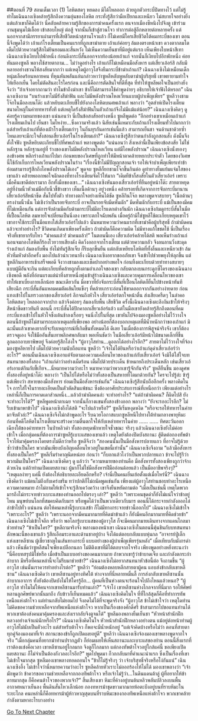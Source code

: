 ##ตอนที่ 79 สอนเต็มเวลา (1)
โลหิตสดๆ หยดลง มิได้ไหลออก ด้วยถูกตัวกระบี่ปิดทางไว้ แต่ไม่รู้ทำไมเฉินฉางเซิงคล้ายรู้สึกถึงความอุ่นของโลหิต กระทั่งรู้สึกว่ามือเปียกและเหนียว ไม่สบายใจอย่างยิ่ง แต่แล้วเขาก็คิดได้ว่า นี่คลับคล้ายความรู้สึกของการฆ่าคนครั้งแรก ตนจากเมืองซีหนิงไปจิงตู เข้าร่วมงานชุมนุมไม้เลื้อย เข้าสอบใหญ่ ต่อสู้ จากนั้นก็เข้าสู่สวนโจว ทำการต่อสู้อีกหลายต่อหลายครั้ง แต่นอกจากสามีภรรยาเผ่ามารที่เสียชีวิตหน้าสุสานโจวแล้ว ก็ไม่เคยมีใครเสียชีวิตใต้คมกระบี่ของเขา ตอนนี้จึงพูดได้ว่า เถ้าแก่โรงเตี๊ยมเป็นคนแรกที่ถูกเขาฆ่าตาย
เถ้าแก่ค่อยๆ ล้มลงตรงหน้าเขา ดวงตากลมโตเต็มไปด้วยความรู้สึกไม่ยินยอมและสิ้นหวัง ไม่เห็นความเย็นชาที่มีอยู่แต่แรก เห็นเพียงใบหน้าสีเทา
เฉินฉางเซิงเงียบไปพักหนึ่ง ก่อนดึงกระบี่สั้นออกจากท้องน้อยเถ้าแก่ จากนั้นก็เงียบไปอีกพักหนึ่ง ค่อยหันมองซูหลี พลางใช้สายตาถาม... ไม่ว่าดูอย่างไร เถ้าแก่ก็ไม่เหมือนมือสังหาร แต่เสี่ยวเอ้อร์สิ กลับมีหลายอย่างชวนให้สงสัยมากกว่า แต่เหตุใดผู้อาวุโสจึงยืมกระบี่ข้าฆ่าเถ้าแก่?
เฉินฉางเซิงไม่เหมือนเด็กหนุ่มเลือดร้อนหลายคน ที่หุนหันพลันแล่นกล่าวหาว่าซูหลีหลับหูหลับตาฆ่าผู้บริสุทธิ์ เขาพยายามทำใจให้เยือกเย็น โดยไม่ตัดสินอะไรใครก่อน
และนี่คือการตัดสินใจที่ดีที่สุด ที่ทำให้ซูหลีพอใจเป็นอย่างยิ่ง จึงว่า “ถ้าเจ้าอยากถามว่า ทำไมข้าถึงฆ่าเขา ข้าก็ไม่สามารถใช้คำพูดง่ายๆ อธิบายให้เจ้าฟังได้หรอก”
เฉินฉางเซิงถาม “บนร่างเขาไม่มีรังสีฆ่าฟัน และไม่มีพลังปราณไหลเวียนแบบผู้บำเพ็ญเพียร”
ซูหลีวางชามโจ๊กในมือลงบนโต๊ะ แล้วหยิบตะเกียบชี้ไปยังกองโลหิตบนศพเถ้าแก่ พลางว่า “อุตส่าห์เปิดโรงเตี๊ยมขนาดใหญ่ในค่ายทหารทั้งที แต่เหตุใดรังสีฆ่าฟันในตัวเถ้าแก่จึงไม่มีแม้แต่น้อย?”
เฉินฉางเซิงคิดๆ ดู ค่อยรู้ความหมายของเขา แน่นอนว่า นี่เป็นข้อสงสัยอย่างหนึ่ง
ซูหลีพูดต่อ “อีกอย่างเขาเหมือนเถ้าแก่โรงเตี๊ยมเกินไป เย็นชา โมโหง่าย...ซึ่งความจริงแล้ว นิสัยเช่นนี้เหมาะกับเถ้าแก่โรงเตี๊ยมทั่วไปมากกว่า แต่สำหรับเถ้าแก่ที่ต้องเฝ้าโรงเตี๊ยมเก่าๆ ในถิ่นทุรกันดารเช่นนี้แล้ว สามารถเย็นชา จนด้านชาด้วยซ้ำ ไหนเลยจะมีกะใจสั่งสอนเสี่ยวเอ้อร์ในโรงเตี๊ยมเล่า?”
เฉินฉางเซิงรู้สึกว่าตนกำลังถูกสอนสั่ง ดังนั้นจึงตั้งใจฟัง
ซูหลีหยิบตะเกียบชี้ไปที่ศพเถ้าแก่ พลางพูดต่อ “แน่นอนว่า สิ่งเหล่านี้เป็นเพียงข้อสงสัย ไม่ใช่หลักฐาน หลักฐานอยู่ที่ ร่างของเขาไม่มีพลังปราณไหลเวียน แต่มีไอพลังปราณ”
เฉินฉางเซิงนั่งยองๆ ลงข้างศพ พลิกร่างเถ้าแก่ไปมา ก่อนพบของวิเศษที่ถูกทำให้มีหน้าตาคล้ายหยกประจำตัว โดยของวิเศษนี้ใช้กักเก็บการไหลเวียนพลังปราณในร่าง
“เรื่องนี้ข้าไม่มีปัญญาสอนเจ้า รอให้เจ้าบำเพ็ญเพียรเท่าข้า ย่อมสามารถรู้สึกถึงไอพลังปราณได้เอง” พูดจบ ซูหลีก็ยกชามโจ๊กขึ้นกินต่อ ดูท่าทางยิ้มแย้มแจ่มใสของเขาแล้ว คล้ายพออกพอใจผักดองที่ทางโรงเตี๊ยมจัดไว้ให้มาก
“เดิมทีข้าก็สงสัยในตัวเสี่ยวเอ้อร์ เพราะเมื่อคืนเขาดีต่อเรามาก อีกทั้งมือของเขา...” เฉินฉางเซิงหันมองเสี่ยวเอ้อร์ที่ยืนอยู่หน้าโต๊ะ สายตาหยุดอยู่ที่ง่ามนิ้วหัวแม่มือกับนิ้วชี้ข้างขวา เห็นเนื้อด้านๆ อยู่วงหนึ่ง คล้ายรอยที่เกิดจากการจับกระบี่มานาน
เสี่ยวเอ้อร์สีหน้าซีด สั่นไปทั้งตัว ท่าทางตกใจอย่างเห็นได้ชัด
ซูหลีกินโจ๊ก พลางพูดจาสบายๆ “เนื้อด้านๆ ตรงง่ามนิ้วนั่น ไม่เชิงว่าเป็นรอยจับกระบี่ อาจเป็นรอยจับมีดหั่นผัก”
มีดหั่นผักกับกระบี่ แม้เป็นของมีคมที่ไม่เหมือนกัน แต่การจับด้ามมีดกับด้ามกระบี่ไม่มีอะไรแตกต่างกันนัก เฉินฉางเซิงก้มดูกระบี่สั้นในมือที่เปื้อนโลหิต ลมหายใจเปลี่ยนเป็นนิ่งลง เพราะตกใจฉับพลัน เมื่อครู่ถ้ามิใช่ซูหลีใช้ตะเกียบหยุดเขาไว้ เขาอาจใช้กระบี่ในมือแทงใส่เสี่ยวเอ้อร์ไปแล้ว นั่นหมายความว่าคนแรกที่เขาฆ่าคือผู้บริสุทธิ์
ถ้าฆ่าผิดคน แล้วจะทำอย่างไร? ชีวิตคนเกิดมาเพียงครั้งเดียว ถ้าฆ่าผิดก็คือความผิด ไม่มีทางแก้ไขชดใช้ นี่เป็นเรื่องจริงที่เขายากรับไหว
“ฆ่าคนแล้ว! ฆ่าคนแล้ว!”
ในตอนนี้เอง เสี่ยวเอ้อร์คล้ายได้สติ พอเห็นร่างเถ้าแก่นอนจมกองโลหิตก็ร้องโวยวายเสียงดัง คิดวิ่งออกจากโรงเตี๊ยม แต่ด้วยความกลัว จึงลนลานวิ่งสะดุดร่างเถ้าแก่ ล้มลงกับพื้น ยังไม่ทันรู้สึกเจ็บ ก็รีบลุกขึ้นยืน แต่กลับเหยียบโลหิตที่ทั้งลื่นและเหนียวเข้า ล้มหัวทิ่มหัวตำอีกครั้ง มองไปแล้วน่าเวทนายิ่ง
เฉินฉางเซิงอยากขออภัยเขา จึงเข้าไปช่วยพยุงให้ลุกขึ้น แต่ซูหลีกินอาหารเช้าเสร็จพอดี จึงวางชามลงและเช็ดปากอย่างพอใจ ก่อนทิ้งตะเกียบด้วยท่าทางสบายๆ แบบผู้มีอันจะกิน แต่ตะเกียบที่คล้ายถูกทิ้งตามอำเภอใจของเขา กลับตกลงบนกระดูกซี่โครงของเฉินฉางเซิงพอดี
พลังที่อ่อนแรงแต่น่าทึ่งสายหนึ่งพุ่งเข้าสู่ร่างเฉินฉางเซิงและควบคุมการเคลื่อนไหวของเขา ทำให้เขาเบี่ยงกายเล็กน้อย ขณะเดียวกัน มือขวาที่ยังจับกระบี่สั้นที่เปื้อนโลหิตก็ยื่นไปข้างหน้าทันที
เสียงฉึก กระบี่สั้นอันแหลมคมตัดเส้นใยแข็งๆ ที่คล้ายเกราะอ่อนให้ขาดออกจากกันอย่างง่ายดาย ก่อนแทงเข้าไปในทรวงอกของเสี่ยวเอ้อร์ ลึกจนถึงหัวใจ
เสี่ยวเอ้อร์ตกใจหน้าตื่น ส่งเสียงครืดๆ ในลำคอ โลหิตสดๆ ไหลออกจากปาก แล้วจึงค่อยๆ ล้มลงกับพื้น เสียชีวิต
ครั้งนี้เฉินฉางเซิงตะลึงงันเข้าให้จริงๆ สีหน้าซีดขาวทันที
ตอนนี้ กระบี่สั้นได้ปักคาอกเสี่ยวเอ้อร์แล้ว แต่ในมือเขายังคล้ายรู้สึกถึงตอนที่คมกระบี่แทงเข้าไปในหัวใจซึ่งเต้นช้าลงเรื่อยๆ จนนิ่งไปในที่สุด
เขาหันไปจ้องมองซูหลีอย่างไม่ไว้วางใจ ตอนนี้ถ้าซูหลีไม่สามารถบอกเหตุผลที่เพียงพอ อย่างน้อยก็ต้องบอกเหตุผลที่มีน้ำหนักกว่าของเถ้าแก่ มิฉะนั้นแล้วเขาคงยากที่จะรับเหตุการณ์ที่เกิดขึ้นทั้งหมดได้ ดีเลย ในเมื่อต้องการพิสูจน์จริงจัง เขาก็ต้องตรวจดูเอง จึงใช้มืออันสั่นเทาพลิกศพกลับมา พอเห็นชัดว่า ในมือเสี่ยวเอ้อร์มีหน้าไม้ขนาดเล็กที่ขึ้นลูกดอกอาบยาพิษอยู่ จึงค่อยรู้สึกโล่งใจ
“ผู้อาวุโสท่าน...ดูออกได้อย่างไรอีก?”
สายตาไม่ไว้วางใจที่จ้องมองซูหลีหายไป เต็มไปด้วยความนับถือแทน
ซูหลีว่า “เจ้าไม่ได้ยินหรือว่าเถ้าแก่ดุด่าเสี่ยวเอ้อร์ว่าอะไร?”
ตอนนั้นเฉินฉางเซิงเอาแต่จับตามองความเคลื่อนไหวของเถ้าแก่กับเสี่ยวเอ้อร์ จึงมิได้ใส่ใจบทสนทนาของทั้งสอง
“เถ้าแก่ด่าว่าอย่างเผ็ดร้อน เต็มไปด้วยประเด็น ข้าหมายถึงประเด็นหลัก เช่นเสี่ยวเอ้อร์เอาแต่กินกับขี้เกียจ...นี่หมายความว่าอะไร หมายความว่าพวกเขารู้จักกันจริง” ซูหลียืนขึ้น มองดูศพทั้งสองที่อยู่หน้าโต๊ะ พลางว่า “เป็นไปได้หรือไม่ว่าทั้งสองเป็นสหายที่โตมาด้วยกัน? ใครจะไปรู้ล่ะ ข้ารู้แต่เพียงว่า สหายของมือสังหาร ย่อมเป็นมือสังหารเช่นกัน”
เฉินฉางเซิงรู้สึกนับถืออีกครั้ง พลางคิดในใจ การใส่ใจในรายละเอียดเป็นตัวตัดสินแพ้ชนะ ซึ่งต้องอาศัยประสบการณ์ที่เหนือกว่า เพียงแต่อย่างไรเหล่านี้ก็เป็นการคาดเดาส่วนหนึ่ง...แล้วถ้าฆ่าผิดคนล่ะ จะทำอย่างไร?
“แต่ถ้าฆ่าผิดคน? ก็ผิดไปสิ ยังจะทำอะไรได้?”
ซูหลีพูดหน้าตาเฉย จากนั้นก็กางแขนทั้งสองข้างออก พลางว่า “ยังจะรออะไรอีก? ไม่รีบเข้ามาพาข้าไป”
เฉินฉางเซิงถึงได้สติ “จะไปแล้วหรือ?”
ซูหลีเริ่มหงุดหงิด “หรือจะรอให้ทหารในค่ายมาจับตัวล่ะ?”
เฉินฉางเซิงจึงไม่กล้าพูดอะไร รีบฉวยโอกาสแบกซูหลีหนีไปทางใต้ท่ามกลางพายุหิมะ ก่อนที่คดีโลหิตในโรงเตี๊ยมจะสร้างความตื่นตกใจให้กับเหล่าทหารในค่าย
......
......
ทิศตะวันออกเฉียงใต้ของค่ายทหาร ในป่าหลิวดำ ทั้งสองหยุดพักหายใจชั่วขณะ
จริงๆ แล้วเฉินฉางเซิงยังไม่ค่อยเข้าใจ เมื่อกลุ่มคนที่ต้องการฆ่าซูหลีรู้เบาะแสของเขาแล้ว เหตุใดยังต้องปิดบังสถานะ สู้ติดต่อกองทัพต้าโจวให้มาคุ้มครองโดยตรงไม่ดีกว่าหรือ
ซูหลีจึงว่า “สองคนนั้นเป็นมือสังหารปลายแถว ที่อาจไม่รู้ด้วยซ้ำว่าข้าเป็นใคร พวกมันเพียงบังเอิญเคลื่อนไหวอยู่ในเขตนี้เท่านั้น”
เฉินฉางเซิงจึงถาม “แล้วมือสังหารทั้งสองเป็นใคร?”
ซูหลีเริ่มรำคาญนิดหน่อย ก่อนว่า “ก็บอกแล้วไงว่าเป็นพวกปลายแถว ข้าจะไปรู้รึว่าพวกมันเป็นใคร?”
เฉินฉางเซิงคิดๆ ดู แล้วว่า “ความหมายของท่านคือ มือสังหารทั้งสองเพียงถูกว่าจ้างด้วยเงิน แต่ถ้าท่านเปิดเผยสถานะ ผู้มาก็ไม่ใช่มือสังหารฝีมืออ่อนด้อยแล้ว เป็นมืออาชีพจริงๆ?”
“เหตุผลง่ายๆ แค่นี้ ยังต้องให้อธิบายละเอียดอีกหรือ? เจ้านี่เป็นคนเยิ่นเย้อตั้งแต่เมื่อไหร่นี่?”
เฉินฉางเซิงคิดว่า แม้ตนไม่ถึงกับเคร่งขรึม ทว่าปกติก็ไม่ถนัดพูดเช่นกัน เพียงแต่ผู้อาวุโสท่านชอบทำอะไรเหนือความคาดหมาย ถ้าไม่ถามให้เข้าใจจะรู้สึกเคว้งคว้าง
เขาจึงยืนหยัดถามต่อ “เมื่อเป็นเช่นนี้ เหตุใดพวกมารถึงไม่กระจายข่าวเบาะแสของท่านออกไปตรงๆ เล่า?”
ซูหลีว่า “เพราะคนชุดดำก็ยังไม่แน่ใจว่าข้าอยู่ไหน มนุษย์บนโลกที่สมคบคิดกับมาร หรือพูดได้ว่าเป็นพวกเดียวกับมาร ตอนนี้ได้กระจายกำลังออกไล่ล่าข้าไปทั่ว แน่นอน ต่อให้คนเหล่านี้รู้เบาะแสข้า ก็ไม่มีทางกระจายข่าวนี้ออกไป”
เฉินฉางเซิงไม่เข้าใจ “เพราะอะไร?”
ซูหลีว่า “เพราะนอกจากมีคนมากมายที่คิดฆ่าข้าแล้ว ก็ยังมีคนอีกมากมายที่คิดช่วยข้า”
เฉินฉางเซิงไม่เข้าใจอีก หรือว่า พอโลกรู้เบาะแสของผู้อาวุโส ก็จะมีคนมากมายเดินทางจากแดนไกลมาช่วยท่าน?
“ข้าเป็นใคร?” ซูหลีถามจริงจัง พลางมองหน้าเขา
เฉินฉางเซิงในตอนนี้คุ้นชินกับบทสนทนาลักษณะนี้ของเขาแล้ว รู้สึกเอือมระอาและด้านชาอยู่บ้าง จึงได้แต่ตอบกลับแบบหุ่นกล “อาจารย์ปู่เล็กแห่งเขาหลีซาน ผู้เชี่ยวชาญในเส้นทางกระบี่ แบบอย่างของผู้บำเพ็ญเพียรรุ่นหลัง”
เมื่อเทียบกับมังกรดำแล้ว เห็นชัดว่าซูหลีสนใจเพียงเปลือกนอก ไม่ติติงเขาที่มิได้ตอบจากใจจริง เพียงพูดอย่างหยิ่งทะนงว่า “นี่คือบทสรุปมิใช่หรือ เมื่อข้าเป็นแบบอย่างของคนมากมาย ถ้าพวกเขารู้ว่าข้าบาดเจ็บ และกำลังตกระกำลำบาก มีหรือที่คนเหล่านี้จะไม่รีบมาช่วยข้า?”
เฉินฉางเซิงไม่อยากสนทนาหัวข้อนี้ต่อ จึงถามขึ้น “ผู้อาวุโส เช่นนั้นเราควรทำอย่างไรต่อ?”
ซูหลีว่า “ย่อมต้องหลบหลีกสายตาผู้คน แอบส่งข้ากลับเขาหลีซาน”
เฉินฉางเซิงคิดว่า เขาหลีซานอยู่ทางทิศใต้ ห่างจากที่นี่หลายหมื่นลี้ การส่งกลับเขาหลีซานนั้นลำบากเอาการ ทั้งยังต้องปิดบังไม่ให้ใครรู้อีก...
ผู้คนที่เป็นห่วงตนจะร้อนใจไปถึงไหนแล้วหนอ?
“ผู้อาวุโส ทำไมไม่ให้คนจากเขาหลีซานมารับท่านเล่า?”
“เจ้าโง่ เขาหลีซานห่างไกลจากที่นี่มาก รอให้ศิษย์หลานลูกศิษย์พวกนั้นมาถึง กับข้าวก็เย็นหมดแล้ว”
เฉินฉางเซิงคิดในใจ ที่ที่ใกล้สุดก็คือที่ทำการทัพเหนือแห่งต้าโจว แต่ท่านกลับไม่ยอมไป จึงอดไม่ได้ที่จะพูดจริงจัง
“ผู้อาวุโส ข้าไม่เข้าใจว่า เหตุใดท่านไม่คิดขอความช่วยเหลือจากทัพเหนือแห่งต้าโจว หากเป็นเรื่องของศักดิ์ศรี ข้าสามารถไปขอแทนท่านได้ พวกเขาต้องส่งคนมาคุ้มครองและส่งเรากลับจิงตูจนได้”
ซูหลีมองพลางยิ้มเย็นชา “หัวหน้าสำนักฝึกหลวงอย่างเจ้าแน่นักหรือไร?”
เฉินฉางเซิงคิดในใจ หัวหน้าสำนักฝึกหลวงอย่างตน แม้อยู่ต่อหน้าท่านผู้อาวุโสไม่นับเป็นตัวอะไร แต่สำหรับต้าโจว ก็พอจะมีน้ำหนักอยู่
“แต่เจ้าคิดบ้างหรือไม่ว่า ตอนที่สายตาทุกคู่จ้องมองมาที่เจ้า สถานะของข้าก็ถูกเปิดเผยอยู่ดี” ซูหลีว่า
เฉินฉางเซิงจ้องมองเขาพลางพูดจากใจจริง “เมื่อกลุ่มคนที่อยากฆ่าท่านปรากฏตัว ก็ย่อมเผยให้เห็นสถานะและเบาะแสของท่าน ตอนนี้สิ่งแรกที่เราต้องแข่งคือเวลา เขาหลีซานอยู่ไกลมาก จิงตูก็ไกลมาก แต่กองทัพต้าโจวอยู่ใกล้แค่นี้ ขอเพียงเปิดเผยสถานะ ก็ไม่จำเป็นต้องกังวลอะไรอีก?”
พูดไปพูดมา ก็วกกลับมาที่คำแนะนำแรก ซึ่งเป็นเรื่องที่เขาไม่เข้าใจมากสุด
ซูหลีมองเขาพลางทอดถอนใจ “ข้าก็ไม่รู้จริงๆ ว่า เจ้าบริสุทธิ์จริงหรือโง่กันแน่”
เฉินฉางเซิงอึ้ง ไม่เข้าใจว่านี่หมายความว่าอะไร
ซูหลีคล้ายหัวเราะไม่ออกร้องไห้ไม่ได้ มองเขาพลางว่า “เจ้ามักพูดว่า ข้าควรขอความช่วยเหลือจากกองทัพต้าโจว หรือเจ้าไม่รู้ว่า...ในดินแดนต้าลู่ ผู้ที่อยากให้ข้าตายมากสุด ก็คือคนต้าโจวของพวกเจ้า?”
สิ้นเสียงเขา หิมะที่ค้างอยู่บนต้นหลิวพลันปลิวลงบนพื้น
อากาศหนาวเย็นลง
พื้นดินสั่นไหวเล็กน้อย กองทหารม้าชุดขาวมากมายห้อตะบึงอยู่บนที่ราบหิมะในระยะไกล
คนเหล่านี้ก็คือทหารม้าผู้ห้าวหาญสุดบนที่ราบหิมะของกองทัพเหนือแห่งต้าโจว พวกเขาคล้ายกำลังตามหาอะไรบางอย่าง


[Go To Next Chapter]( ./366.md)